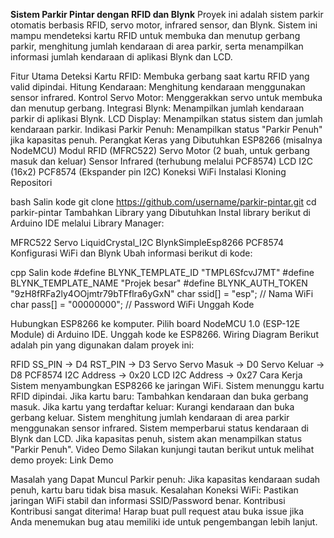 **Sistem Parkir Pintar dengan RFID dan Blynk**
Proyek ini adalah sistem parkir otomatis berbasis RFID, servo motor, infrared sensor, dan Blynk. Sistem ini mampu mendeteksi kartu RFID untuk membuka dan menutup gerbang parkir, menghitung jumlah kendaraan di area parkir, serta menampilkan informasi jumlah kendaraan di aplikasi Blynk dan LCD.

Fitur Utama
Deteksi Kartu RFID: Membuka gerbang saat kartu RFID yang valid dipindai.
Hitung Kendaraan: Menghitung kendaraan menggunakan sensor infrared.
Kontrol Servo Motor: Menggerakkan servo untuk membuka dan menutup gerbang.
Integrasi Blynk: Menampilkan jumlah kendaraan parkir di aplikasi Blynk.
LCD Display: Menampilkan status sistem dan jumlah kendaraan parkir.
Indikasi Parkir Penuh: Menampilkan status "Parkir Penuh" jika kapasitas penuh.
Perangkat Keras yang Dibutuhkan
ESP8266 (misalnya NodeMCU)
Modul RFID (MFRC522)
Servo Motor (2 buah, untuk gerbang masuk dan keluar)
Sensor Infrared (terhubung melalui PCF8574)
LCD I2C (16x2)
PCF8574 (Ekspander pin I2C)
Koneksi WiFi
Instalasi
Kloning Repositori

bash
Salin kode
git clone https://github.com/username/parkir-pintar.git
cd parkir-pintar
Tambahkan Library yang Dibutuhkan Instal library berikut di Arduino IDE melalui Library Manager:

MFRC522
Servo
LiquidCrystal_I2C
BlynkSimpleEsp8266
PCF8574
Konfigurasi WiFi dan Blynk Ubah informasi berikut di kode:

cpp
Salin kode
#define BLYNK_TEMPLATE_ID "TMPL6SfcvJ7MT"
#define BLYNK_TEMPLATE_NAME "Projek besar"
#define BLYNK_AUTH_TOKEN "9zH8fRFa2ly4OOjmtr79bTFflra6yGxN"
char ssid[] = "esp";      // Nama WiFi
char pass[] = "00000000"; // Password WiFi
Unggah Kode

Hubungkan ESP8266 ke komputer.
Pilih board NodeMCU 1.0 (ESP-12E Module) di Arduino IDE.
Unggah kode ke ESP8266.
Wiring Diagram
Berikut adalah pin yang digunakan dalam proyek ini:

RFID
SS_PIN -> D4
RST_PIN -> D3
Servo
Servo Masuk -> D0
Servo Keluar -> D8
PCF8574
I2C Address -> 0x20
LCD
I2C Address -> 0x27
Cara Kerja
Sistem menyambungkan ESP8266 ke jaringan WiFi.
Sistem menunggu kartu RFID dipindai.
Jika kartu baru: Tambahkan kendaraan dan buka gerbang masuk.
Jika kartu yang terdaftar keluar: Kurangi kendaraan dan buka gerbang keluar.
Sistem menghitung jumlah kendaraan di area parkir menggunakan sensor infrared.
Sistem memperbarui status kendaraan di Blynk dan LCD.
Jika kapasitas penuh, sistem akan menampilkan status "Parkir Penuh".
Video Demo
Silakan kunjungi tautan berikut untuk melihat demo proyek: Link Demo

Masalah yang Dapat Muncul
Parkir penuh: Jika kapasitas kendaraan sudah penuh, kartu baru tidak bisa masuk.
Kesalahan Koneksi WiFi: Pastikan jaringan WiFi stabil dan informasi SSID/Password benar.
Kontribusi
Kontribusi sangat diterima! Harap buat pull request atau buka issue jika Anda menemukan bug atau memiliki ide untuk pengembangan lebih lanjut.
